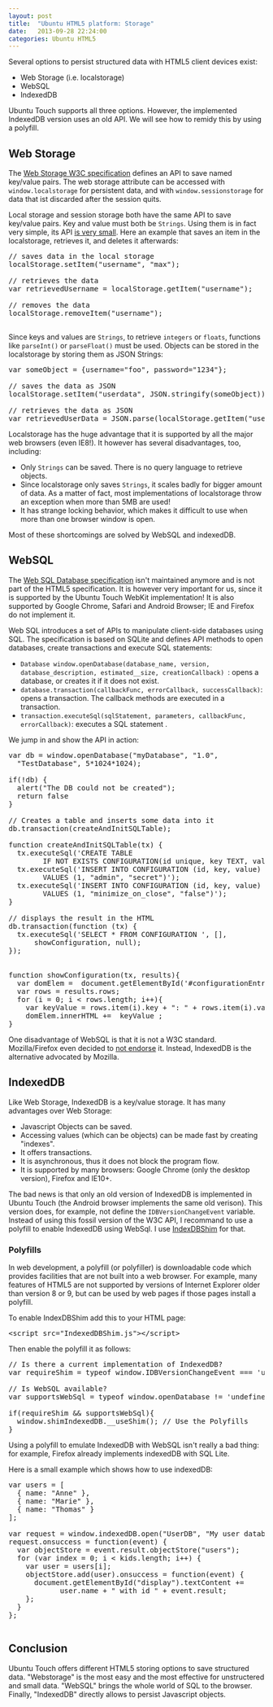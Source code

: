 ```yaml
---
layout: post
title:  "Ubuntu HTML5 platform: Storage"
date:   2013-09-28 22:24:00
categories: Ubuntu HTML5
---
```

Several options to persist structured data with HTML5 client devices exist:
<ul>
<li>Web Storage (i.e. localstorage)</li>
<li>WebSQL</li>
<li>IndexedDB</li>
</ul>

Ubuntu Touch supports all three options. However, the implemented IndexedDB version uses an old API. We will see how to remidy this by using a polyfill.

<h2>Web Storage</h2>
The <a href="http://dev.w3.org/html5/webstorage/">Web Storage W3C specification</a> defines an API to save named key/value pairs. The web storage attribute can be accessed with <code>window.localstorage</code> for persistent data, and with <code>window.sessionstorage</code> for data that ist discarded after the session quits.

Local storage and session storage both have the same API to save key/value pairs. Key and value must both be <code>Strings</code>. Using them is in fact very simple, its API <a href="http://www.w3.org/TR/webstorage/#storage-0">is very small</a>. Here an example that saves an item in the localstorage, retrieves it, and deletes it afterwards:

<pre>
// saves data in the local storage
localStorage.setItem("username", "max");

// retrieves the data  
var retrievedUsername = localStorage.getItem("username");

// removes the data
localStorage.removeItem("username");

</pre>

Since keys and values are <code>Strings</code>, to retrieve <code>integers</code> or <code>floats</code>, functions like <code>parseInt()</code> or <code>parseFloat()</code> must be used. Objects can be stored in the localstorage by storing them as JSON Strings:

<pre>
var someObject = {username="foo", password="1234"};

// saves the data as JSON
localStorage.setItem("userdata", JSON.stringify(someObject));

// retrieves the data as JSON
var retrievedUserData = JSON.parse(localStorage.getItem("userdata"));
</pre>

Localstorage has the huge advantage that it is supported by all the major web browsers (even IE8!). It however has several disadvantages, too, including:
<ul>
<li>Only <code>Strings</code> can be saved. There is no query language to retrieve objects.</li>
<li>Since localstorage only saves <code>Strings</code>, it scales badly for bigger amount of data. As a matter of fact, most implementations of localstorage throw an exception when more than 5MB are used!</li>
<li>It has strange locking behavior, which makes it difficult to use when more than one browser window is open.</li>
</ul>

Most of these shortcomings are solved by WebSQL and indexedDB.

<h2 name="websql">WebSQL</h2>
The <a href="http://www.w3.org/TR/webdatabase/">Web SQL Database specification</a> isn't maintained anymore and is not part of the HTML5 specification. It is however very important for us, since it is supported by the Ubuntu Touch WebKit implementation! It is also supported by Google Chrome, Safari and Android Browser; IE and Firefox do not implement it.
  
Web SQL introduces a set of APIs to manipulate client-side databases using SQL. The specification is based on SQLite and defines API methods to open databases, create transactions and execute SQL statements:

<ul>
<li> <code>Database window.openDatabase(database_name, version, database_description, estimated__size, creationCallback) </code>: opens a database, or creates it if it does not exist.</li>
<li> <code>database.transaction(callbackFunc, errorCallback, successCallback)</code>: opens a transaction. The callback methods are executed in a transaction.</li>
<li> <code>transaction.executeSql(sqlStatement, parameters, callbackFunc, errorCallback)</code>: executes a SQL statement .</li>
</ul>

We jump in and show the API in action:

<pre>
var db = window.openDatabase("myDatabase", "1.0", 
  "TestDatabase", 5*1024*1024);
 
if(!db) {
  alert("The DB could not be created");
  return false
}

// Creates a table and inserts some data into it
db.transaction(createAndInitSQLTable);

function createAndInitSQLTable(tx) {
  tx.executeSql('CREATE TABLE 
        IF NOT EXISTS CONFIGURATION(id unique, key TEXT, value TEXT)');
  tx.executeSql('INSERT INTO CONFIGURATION (id, key, value) 
        VALUES (1, "admin", "secret")');
  tx.executeSql('INSERT INTO CONFIGURATION (id, key, value) 
        VALUES (1, "minimize_on_close", "false")');
}

// displays the result in the HTML
db.transaction(function (tx) {  
  tx.executeSql('SELECT * FROM CONFIGURATION ', [], 
      showConfiguration, null);
});


function showConfiguration(tx, results){
  var domElem =  document.getElementById('#configurationEntries');
  var rows = results.rows;
  for (i = 0; i < rows.length; i++){
    var keyValue = rows.item(i).key + ": " + rows.item(i).value;
    domElem.innerHTML +=  keyValue ;
}
</pre>


One disadvantage of WebSQL is that it is not a W3C standard. Mozilla/Firefox even decided to <a href="https://hacks.mozilla.org/2010/06/beyond-html5-database-apis-and-the-road-to-indexeddb/">not endorse</a> it. Instead, IndexedDB is the alternative advocated by Mozilla.

<h2 name="indexeddb">IndexedDB</h2>
Like Web Storage, IndexedDB is a key/value storage. It has many advantages over Web Storage: 
<ul>
<li>Javascript Objects can be saved.</li>
<li>Accessing values (which can be objects) can be made fast by creating "indexes".</li>
<li>It offers transactions.</li>
<li>It is asynchronous, thus it does not block the program flow.</li>
<li>It is supported by many browsers: Google Chrome (only the desktop version), Firefox and IE10+.</li>
</ul>

The bad news is that only an old version of IndexedDB is implemented in Ubuntu Touch (the Android browser implements the same old verison). This version does, for example, not define the <code>IDBVersionChangeEvent</code> variable.
Instead of using this fossil version of the W3C API, I recommand to use a polyfill to enable IndexedDB using WebSql. I use <a href="http://nparashuram.com/IndexedDBShim/">IndexDBShim</a> for that. 

<div class="box">
<h3>Polyfills</h3>
In web development, a polyfill (or polyfiller) is downloadable code which provides facilities that are not built into a web browser. For example, many features of HTML5 are not supported by versions of Internet Explorer older than version 8 or 9, but can be used by web pages if those pages install a polyfill.
</div>

To enable IndexDBShim add this to your HTML page:

<pre>
&lt;script src="IndexedDBShim.js"&gt;&lt;/script&gt;
</pre>

Then enable the polyfill it as follows:

<pre>
// Is there a current implementation of IndexedDB?
var requireShim = typeof window.IDBVersionChangeEvent === 'undefined';

// Is WebSQL available?
var supportsWebSql = typeof window.openDatabase != 'undefined';

if(requireShim &amp;&amp; supportsWebSql){
  window.shimIndexedDB.__useShim(); // Use the Polyfills 
}
</pre>

Using a polyfill to emulate IndexedDB with WebSQL isn't really a bad thing: for example, Firefox already implements indexedDB with SQL Lite.

Here is a small example which shows how to use indexedDB:

<pre>
var users = [
  { name: "Anne" },
  { name: "Marie" },
  { name: "Thomas" }
];
 
var request = window.indexedDB.open("UserDB", "My user database");
request.onsuccess = function(event) {
  var objectStore = event.result.objectStore("users");
  for (var index = 0; i < kids.length; i++) {
    var user = users[i];
    objectStore.add(user).onsuccess = function(event) {
      document.getElementById("display").textContent +=
            user.name + " with id " + event.result;
    };
  }
};

</pre>

<h2>Conclusion</h2>
Ubuntu Touch offers different HTML5 storing options to save structured data. "Webstorage" is the most easy and the most effective for unstructered and small data. "WebSQL" brings the whole world of SQL to the browser. Finally, "IndexedDB" directly allows to persist Javascript objects.